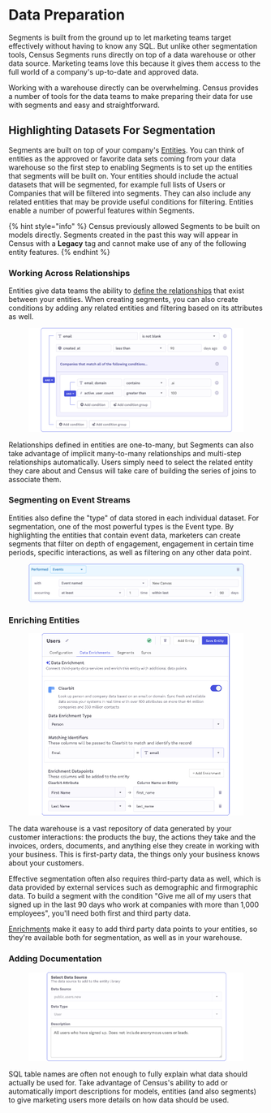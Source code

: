 # Data Preparation

Segments is built from the ground up to let marketing teams target effectively without having to know any SQL. But unlike other segmentation tools, Census Segments runs directly on top of a data warehouse or other data source. Marketing teams love this because it gives them access to the full world of a company's up-to-date and approved data.&#x20;

Working with a warehouse directly can be overwhelming. Census provides a number of tools for the data teams to make preparing their data for use with segments and easy and straightforward.

## Highlighting Datasets For Segmentation

Segments are built on top of your company's [Entities](../data-models-and-entities/entities.md). You can think of entities as the approved or favorite data sets coming from your data warehouse so the first step to enabling Segments is to set up the entities that segments will be built on. Your entities should include the actual datasets that will be segmented, for example full lists of Users or Companies that will be filtered into segments. They can also include any related entities that may be provide useful conditions for filtering. Entities enable a number of powerful features within Segments.&#x20;

{% hint style="info" %}
Census previously allowed Segments to be built on models directly. Segments created in the past this way will appear in Census with a **Legacy** tag and cannot make use of any of the following entity features.
{% endhint %}

### Working Across Relationships

Entities give data teams the ability to [define the relationships](https://docs.getcensus.com/basics/data-models-and-entities/entities#relationships) that exist between your entities. When creating segments, you can also create conditions by adding any related entities and filtering based on its attributes as well.

<figure><img src="../../.gitbook/assets/Related Entity (1) (1).png" alt=""><figcaption></figcaption></figure>

Relationships defined in entities are one-to-many, but Segments can also take advantage of implicit many-to-many relationships and multi-step relationships automatically. Users simply need to select the related entity they care about and Census will take care of building the series of joins to associate them.

### Segmenting on Event Streams

Entities also define the "type" of data stored in each individual dataset. For segmentation, one of the most powerful types is the Event type. By highlighting the entities that contain event data, marketers can create segments that filter on depth of engagement, engagement in certain time periods, specific interactions, as well as filtering on any other data point.

<figure><img src="../../.gitbook/assets/Example Segment (3).png" alt=""><figcaption></figcaption></figure>

### Enriching Entities

<figure><img src="../../.gitbook/assets/Enrichment.png" alt=""><figcaption></figcaption></figure>

The data warehouse is a vast repository of data generated by your customer interactions: the products the buy, the actions they take and the invoices, orders, documents, and anything else they create in working with your business. This is first-party data, the things only your business knows about your customers.&#x20;

Effective segmentation often also requires third-party data as well, which is data provided by external services such as demographic and firmographic data. To build a segment with the condition "Give me all of my users that signed up in the last 90 days who work at companies with more than 1,000 employees", you'll need both first and third party data.

[Enrichments](../data-models-and-entities/enrichment.md) make it easy to add third party data points to your entities, so they're available both for segmentation, as well as in your warehouse.&#x20;

### Adding Documentation

<figure><img src="../../.gitbook/assets/Documentation.png" alt=""><figcaption></figcaption></figure>

SQL table names are often not enough to fully explain what data should actually be used for. Take advantage of Census's ability to add or automatically import descriptions for models, entities (and also segments) to give marketing users more details on how data should be used.&#x20;
